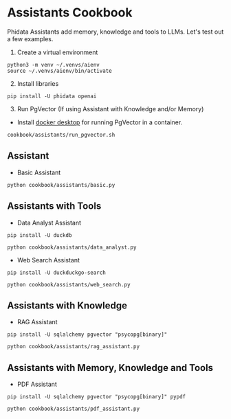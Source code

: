 # Assistants Cookbook

Phidata Assistants add memory, knowledge and tools to LLMs. Let's test out a few examples.

1. Create a virtual environment

```shell
python3 -m venv ~/.venvs/aienv
source ~/.venvs/aienv/bin/activate
```

2. Install libraries

```shell
pip install -U phidata openai
```

3. Run PgVector (If using Assistant with Knowledge and/or Memory)

- Install [docker desktop](https://docs.docker.com/desktop/install/mac-install/) for running PgVector in a container.

```shell
cookbook/assistants/run_pgvector.sh
```

## Assistant

- Basic Assistant

```shell
python cookbook/assistants/basic.py
```

## Assistants with Tools

- Data Analyst Assistant

```shell
pip install -U duckdb
```

```shell
python cookbook/assistants/data_analyst.py
```

- Web Search Assistant

```shell
pip install -U duckduckgo-search
```

```shell
python cookbook/assistants/web_search.py
```

## Assistants with Knowledge

- RAG Assistant

```shell
pip install -U sqlalchemy pgvector "psycopg[binary]"
```

```shell
python cookbook/assistants/rag_assistant.py
```

## Assistants with Memory, Knowledge and Tools

- PDF Assistant

```shell
pip install -U sqlalchemy pgvector "psycopg[binary]" pypdf
```

```shell
python cookbook/assistants/pdf_assistant.py
```
